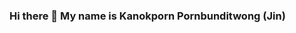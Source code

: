 ### Hi there 👋 My name is Kanokporn Pornbunditwong (Jin)

<!--
**cinnamon0606/cinnamon0606** is a ✨ _special_ ✨ repository because its `README.md` (this file) appears on your GitHub profile.

Here are some ideas to get you started:

- 🔭 I’m currently working on ...Pathway to Finland course
- 🌱 I’m currently learning ...Finnish
- 👯 I’m looking to collaborate on ...Entering LUT University
- 🤔 I’m looking for help with ...Coding and programing
- 💬 Ask me about ...
- 📫 How to reach me: ...Email : Killmus.1n.memo@gmail.com
- 😄 Pronouns: ...She/her
- ⚡ Fun fact: ...
-->
